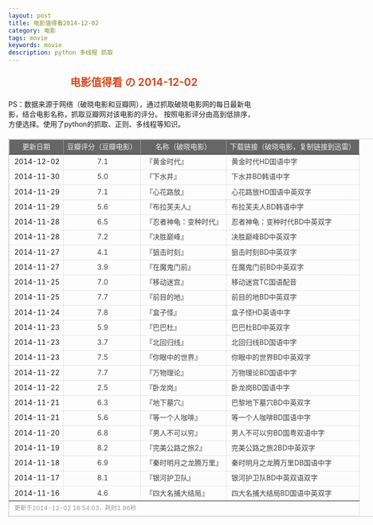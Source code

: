 ```yaml
---
layout: post
title: 电影值得看2014-12-02
category: 电影
tags: movie
keywords: movie 
description: python 多线程 抓取
---
```

<h2 style="text-align:center;color:#D54E21;margin:20px auto">电影值得看 の 2014-12-02</h2>
<div>PS：数据来源于网络（破晓电影和豆瓣网），通过抓取破晓电影网的每日最新电影，结合电影名称，抓取豆瓣网对该电影的评分。
按照电影评分由高到低排序，方便选择。使用了python的抓取、正则、多线程等知识。</div>
<table id="movietb">
	<thead>
		<tr>
			<td min-width="100px">更新日期</td>
			<td min-width="100px">豆瓣评分（豆瓣电影）</td>
			<td min-width="300px">名称（破晓电影）</td>
			<td>下载链接（破晓电影，复制链接到迅雷）</td>
		</tr>
	</thead>
	<tbody>
		<tr>
			<td>2014-12-02</td>
			<td style="color:#FF5138!important;text-align:center;"><a href="http://movie.douban.com/subject/10545939/" target="_blank">7.1</a></td>
			<td>『<a href="http://www.poxiao.com/movie/37842.html" target="_blank">黄金时代</a>』</td>
			<td><a href="ftp://6:6@p13.poxiao.com:8202/[www.poxiao.com破晓电影]黄金时代HD国语中字.rmvb" target="_blank">黄金时代HD国语中字</a></td>
		</tr>
				<tr>
			<td>2014-11-30</td>
			<td style="color:#FF5138!important;text-align:center;"><a href="http://movie.douban.com/subject/25786057/" target="_blank">5.0</a></td>
			<td>『<a href="http://www.poxiao.com/movie/37841.html" target="_blank">下水井</a>』</td>
			<td><a href="ftp://5:5@p13.poxiao.com:8202/[www.poxiao.com破晓电影]下水井BD韩语中字.rmvb" target="_blank">下水井BD韩语中字</a></td>
		</tr>
				<tr>
			<td>2014-11-29</td>
			<td style="color:#FF5138!important;text-align:center;"><a href="http://movie.douban.com/subject/25717233/" target="_blank">7.1</a></td>
			<td>『<a href="http://www.poxiao.com/movie/37681.html" target="_blank">心花路放</a>』</td>
			<td><a href="ftp://3:3@p13.poxiao.com:8202/[www.poxiao.com破晓电影]心花路放HD国语中英双字.rmvb" target="_blank">心花路放HD国语中英双字</a></td>
		</tr>
				<tr>
			<td>2014-11-29</td>
			<td style="color:#FF5138!important;text-align:center;"><a href="http://movie.douban.com/subject/10508874/" target="_blank">5.6</a></td>
			<td>『<a href="http://www.poxiao.com/movie/37839.html" target="_blank">布拉芙夫人</a>』</td>
			<td><a href="ftp://2:2@p13.poxiao.com:8202/[www.poxiao.com破晓电影]布拉芙夫人BD韩语中字.rmvb" target="_blank">布拉芙夫人BD韩语中字</a></td>
		</tr>
				<tr>
			<td>2014-11-28</td>
			<td style="color:#FF5138!important;text-align:center;"><a href="http://movie.douban.com/subject/3217149/" target="_blank">6.5</a></td>
			<td>『<a href="http://www.poxiao.com/movie/37748.html" target="_blank">忍者神龟：变种时代</a>』</td>
			<td><a href="ftp://8:8@p13.poxiao.com:8202/[www.poxiao.com破晓电影]忍者神龟：变种时代BD中英双字.rmvb" target="_blank">忍者神龟：变种时代BD中英双字</a></td>
		</tr>
				<tr>
			<td>2014-11-28</td>
			<td style="color:#FF5138!important;text-align:center;"><a href="http://movie.douban.com/subject/24311267/" target="_blank">7.2</a></td>
			<td>『<a href="http://www.poxiao.com/movie/37838.html" target="_blank">决胜巅峰</a>』</td>
			<td><a href="ftp://2:2@p27.poxiao.com:8201/[www.poxiao.com破晓电影]决胜巅峰BD中英双字.rmvb" target="_blank">决胜巅峰BD中英双字</a></td>
		</tr>
				<tr>
			<td>2014-11-27</td>
			<td style="color:#FF5138!important;text-align:center;"><a href="http://movie.douban.com/subject/25962762/" target="_blank">4.1</a></td>
			<td>『<a href="http://www.poxiao.com/movie/37836.html" target="_blank">狙击时刻</a>』</td>
			<td><a href="ftp://7:7@p13.poxiao.com:8202/[www.poxiao.com破晓电影]狙击时刻BD中英双字.rmvb" target="_blank">狙击时刻BD中英双字</a></td>
		</tr>
				<tr>
			<td>2014-11-27</td>
			<td style="color:#FF5138!important;text-align:center;"><a href="http://movie.douban.com/subject/25699301/" target="_blank">3.9</a></td>
			<td>『<a href="http://www.poxiao.com/movie/37837.html" target="_blank">在魔鬼门前</a>』</td>
			<td><a href="ftp://j:j@dx.dl1234.com:8006/[电影天堂www.dy2018.com]在魔鬼门前BD中英双字.rmvb " target="_blank">在魔鬼门前BD中英双字</a></td>
		</tr>
				<tr>
			<td>2014-11-25</td>
			<td style="color:#FF5138!important;text-align:center;"><a href="http://movie.douban.com/subject/21349345/" target="_blank">7.0</a></td>
			<td>『<a href="http://www.poxiao.com/movie/37831.html" target="_blank">移动迷宫</a>』</td>
			<td><a href="ftp://8:8@p27.poxiao.com:8201/[www.poxiao.com破晓电影]移动迷宫TC国语配音.rmvb" target="_blank">移动迷宫TC国语配音</a></td>
		</tr>
				<tr>
			<td>2014-11-25</td>
			<td style="color:#FF5138!important;text-align:center;"><a href="http://movie.douban.com/subject/20278505/" target="_blank">7.7</a></td>
			<td>『<a href="http://www.poxiao.com/movie/37832.html" target="_blank">前目的地</a>』</td>
			<td><a href="ftp://6:6@p13.poxiao.com:8202/[www.poxiao.com破晓电影]前目的地BD中英双字.rmvb" target="_blank">前目的地BD中英双字</a></td>
		</tr>
				<tr>
			<td>2014-11-24</td>
			<td style="color:#FF5138!important;text-align:center;"><a href="http://movie.douban.com/subject/21350559/" target="_blank">7.8</a></td>
			<td>『<a href="http://www.poxiao.com/movie/37830.html" target="_blank">盒子怪</a>』</td>
			<td><a href="ftp://6:6@p13.poxiao.com:8202/[www.poxiao.com破晓电影]盒子怪HD英语中字.rmvb" target="_blank">盒子怪HD英语中字</a></td>
		</tr>
				<tr>
			<td>2014-11-23</td>
			<td style="color:#FF5138!important;text-align:center;"><a href="http://movie.douban.com/subject/25785812/" target="_blank">5.9</a></td>
			<td>『<a href="http://www.poxiao.com/movie/37825.html" target="_blank">巴巴杜</a>』</td>
			<td><a href="ftp://6:6@p27.poxiao.com:8201/[www.poxiao.com破晓电影]巴巴杜BD中英双字.rmvb" target="_blank">巴巴杜BD中英双字</a></td>
		</tr>
				<tr>
			<td>2014-11-23</td>
			<td style="color:#FF5138!important;text-align:center;"><a href="http://movie.douban.com/subject/25663134/" target="_blank">3.7</a></td>
			<td>『<a href="http://www.poxiao.com/movie/37827.html" target="_blank">北回归线</a>』</td>
			<td><a href="ftp://4:4@p13.poxiao.com:8202/[www.poxiao.com破晓电影]北回归线BD国语中字.rmvb" target="_blank">北回归线BD国语中字</a></td>
		</tr>
				<tr>
			<td>2014-11-23</td>
			<td style="color:#FF5138!important;text-align:center;"><a href="http://movie.douban.com/subject/10549480/" target="_blank">7.5</a></td>
			<td>『<a href="http://www.poxiao.com/movie/37824.html" target="_blank">你眼中的世界</a>』</td>
			<td><a href="ftp://7:7@p27.poxiao.com:8201/[www.poxiao.com破晓电影]你眼中的世界BD中英双字.rmvb" target="_blank">你眼中的世界BD中英双字</a></td>
		</tr>
				<tr>
			<td>2014-11-22</td>
			<td style="color:#FF5138!important;text-align:center;"><a href="http://movie.douban.com/subject/24815950/" target="_blank">7.7</a></td>
			<td>『<a href="http://www.poxiao.com/movie/37823.html" target="_blank">万物理论</a>』</td>
			<td><a href="ftp://5:5@p27.poxiao.com:8201/[www.poxiao.com破晓电影]万物理论BD国语中字.rmvb" target="_blank">万物理论BD国语中字</a></td>
		</tr>
				<tr>
			<td>2014-11-22</td>
			<td style="color:#FF5138!important;text-align:center;"><a href="http://movie.douban.com/subject/11632596/" target="_blank">2.5</a></td>
			<td>『<a href="http://www.poxiao.com/movie/37822.html" target="_blank">卧龙岗</a>』</td>
			<td><a href="ftp://5:5@p13.poxiao.com:8202/[www.poxiao.com破晓电影]卧龙岗BD国语中字.rmvb" target="_blank">卧龙岗BD国语中字</a></td>
		</tr>
				<tr>
			<td>2014-11-21</td>
			<td style="color:#FF5138!important;text-align:center;"><a href="http://movie.douban.com/subject/25821124/" target="_blank">6.3</a></td>
			<td>『<a href="http://www.poxiao.com/movie/37820.html" target="_blank">地下墓穴</a>』</td>
			<td><a href="ftp://4:4@p27.poxiao.com:8201/[www.poxiao.com破晓电影]巴黎地下墓穴BD中英双字.rmvb" target="_blank">巴黎地下墓穴BD中英双字</a></td>
		</tr>
				<tr>
			<td>2014-11-21</td>
			<td style="color:#FF5138!important;text-align:center;"><a href="http://movie.douban.com/subject/25753166/" target="_blank">5.6</a></td>
			<td>『<a href="http://www.poxiao.com/movie/37821.html" target="_blank">等一个人咖啡</a>』</td>
			<td><a href="ftp://4:4@p13.poxiao.com:8202/[www.poxiao.com破晓电影]等一个人咖啡BD国语中字.rmvb" target="_blank">等一个人咖啡BD国语中字</a></td>
		</tr>
				<tr>
			<td>2014-11-20</td>
			<td style="color:#FF5138!important;text-align:center;"><a href="http://movie.douban.com/subject/25824741/" target="_blank">6.8</a></td>
			<td>『<a href="http://www.poxiao.com/movie/37817.html" target="_blank">男人不可以穷</a>』</td>
			<td><a href="ftp://3:3@p27.poxiao.com:8201/[www.poxiao.com破晓电影]男人不可以穷BD国粤双语中字.mkv" target="_blank">男人不可以穷BD国粤双语中字</a></td>
		</tr>
				<tr>
			<td>2014-11-19</td>
			<td style="color:#FF5138!important;text-align:center;"><a href="http://movie.douban.com/subject/26257346/" target="_blank">8.2</a></td>
			<td>『<a href="http://www.poxiao.com/movie/37816.html" target="_blank">完美公路之旅2</a>』</td>
			<td><a href="ftp://3:3@p13.poxiao.com:8202/[www.poxiao.com破晓电影]完美公路之旅2BD中英双字.rmvb" target="_blank">完美公路之旅2BD中英双字</a></td>
		</tr>
				<tr>
			<td>2014-11-18</td>
			<td style="color:#FF5138!important;text-align:center;"><a href="http://movie.douban.com/subject/6721670/" target="_blank">6.9</a></td>
			<td>『<a href="http://www.poxiao.com/movie/37813.html" target="_blank">秦时明月之龙腾万里</a>』</td>
			<td><a href="ftp://2:2@p13.poxiao.com:8202/[www.poxiao.com破晓电影]秦时明月之龙腾万里DB国语中字.rmvb" target="_blank">秦时明月之龙腾万里DB国语中字</a></td>
		</tr>
				<tr>
			<td>2014-11-17</td>
			<td style="color:#FF5138!important;text-align:center;"><a href="http://movie.douban.com/subject/7065154/" target="_blank">8.1</a></td>
			<td>『<a href="http://www.poxiao.com/movie/37812.html" target="_blank">银河护卫队</a>』</td>
			<td><a href="ftp://1:1@p13.poxiao.com:8202/[www.poxiao.com破晓电影]银河护卫队BD中英双语双字.mkv" target="_blank">银河护卫队BD中英双语双字</a></td>
		</tr>
				<tr>
			<td>2014-11-16</td>
			<td style="color:#FF5138!important;text-align:center;"><a href="http://movie.douban.com/subject/10604893/" target="_blank">4.6</a></td>
			<td>『<a href="http://www.poxiao.com/movie/37720.html" target="_blank">四大名捕大结局</a>』</td>
			<td><a href="ftp://8:8@p13.poxiao.com:8202/[www.poxiao.com破晓电影]四大名捕大结局BD中英双字.rmvb" target="_blank">四大名捕大结局BD国语中英双字</a></td>
		</tr>
			</tbody>
	<tfoot>
		<tr>
			<td colspan="4">更新于2014-12-02 16:54:03，耗时1.96秒</td>
		</tr>
	</tfoot>
</table>	<style>
	#movietb {width:790px;border:1px #CCCCCC solid;font-size:14px;margin:20px auto;}
	#movietb td {border:1px #CCCCCC dotted;line-height:24px;vertical-align: middle;}
	#movietb a {text-decoration:none;color:#464646; text-shadow:0 1px 0 #F2F2F2;border:0!important}
	#movietb a:hover {text-decoration:underline;color:#D54E21;}
	#movietb tbody tr:hover{background:#CCC}
	#movietb thead {background-color:#666;color:#eee;text-align:center}
	#movietb tbody {text-align:left;}
	#movietb tbody td {padding-left:10px;}
	#movietb tfoot td,.size {padding-left: 10px;font-size:12px;color:#999}
</style>